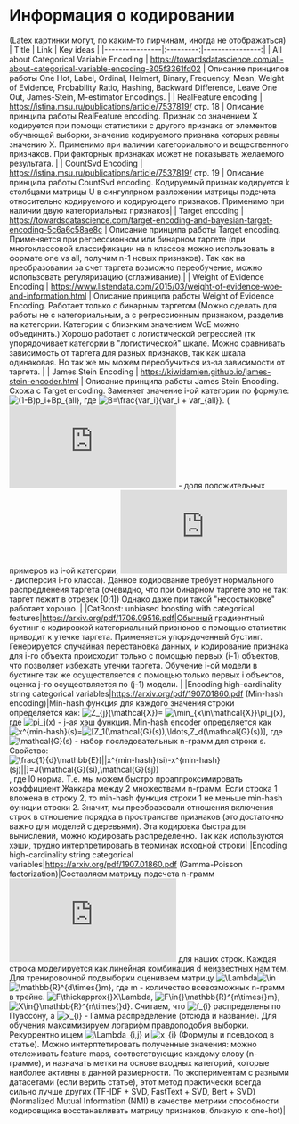 # Информация о кодировании
(Latex картинки могут, по каким-то пирчинам, иногда не отображаться)
| Title | Link | Key ideas |
|----------------|:---------:|----------------:|
| All about Categorical Variable Encoding | https://towardsdatascience.com/all-about-categorical-variable-encoding-305f3361fd02 | Описание принципов работы One Hot, Label, Ordinal, Helmert, Binary, Frequency, Mean, Weight of Evidence, Probability Ratio, Hashing, Backward Difference, Leave One Out, James-Stein, M-estimator Encodings. |
| RealFeature encoding | https://istina.msu.ru/publications/article/7537819/ стр. 18 | Описание принципа работы RealFeature encoding. Признак со значением X кодируется при помощи статистики с другого признака от элементов обучающей выборки, значение кодируемого признака которых равны значению X. Применимо при наличии категориального и вещественного признаков. При факторных признаках может не показывать желаемого результата. |
| CountSvd Encoding | https://istina.msu.ru/publications/article/7537819/ стр. 19 | Описание принципа работы CountSvd encoding. Кодируемый признак кодируется k столбцами матрицы U в сингулярном разложении матрицы подсчета относительно кодируемого и кодирующего признаков. Применимо при наличии двую категориальных признаков|
| Target encoding | https://towardsdatascience.com/target-encoding-and-bayesian-target-encoding-5c6a6c58ae8c | Описание принципа работы Target encoding. Применяется при регрессионном или бинарном таргете (при многоклассовой классификации на n классов можно использовать в формате one vs all, получим n-1 новых признаков). Так как на преобразовании за счет таргета возможно переобучение, можно использовать регуляризацию (сглаживание).|
| Weight of Evidence Encoding | https://www.listendata.com/2015/03/weight-of-evidence-woe-and-information.html | Описание принципа работы Weight of Evidence Encoding. Работает только с бинарным таргетом (Можно сделать для работы не с категориальным, а с регрессионным признаком, разделив на категории. Категории с близнким значением WoE можно объединить.) Хорошо работает с логистической регрессией (тк упорядочивает категории в "логистической" шкале. Можно сравнивать зависимость от таргета для разных признаков, так как шкала одинаковая. Но так же мы можем переобучиться из-за зависимости от таргета. |
| James Stein Encoding | https://kiwidamien.github.io/james-stein-encoder.html | Описание принципа работы James Stein Encoding. Схожа с Target encoding. Заменяет значение i-ой категории по формуле: ![(1-B)p_i+Bp_{all}](https://latex.codecogs.com/svg.latex?&space;(1-B)p_i+Bp_{all}), где ![ B=\frac{var_i}{var_i + var_{all}}](https://latex.codecogs.com/svg.latex?&space;B=\frac{var_i}{var_i+var_{all}}). (![p_i](https://latex.codecogs.com/svg.latex?&space;p_i) - доля положительных примеров из i-ой категории, ![var_i](https://latex.codecogs.com/svg.latex?&space;var_i) - дисперсия i-го класса). Данное кодирование требует нормального распредленеия таргета (очевидно, что при бинарном таргете это не так: таргет лежит в отрезек [0;1]) Однако даже при такой "несостыковке" работает хорошо. |
|CatBoost: unbiased boosting with categorical features|https://arxiv.org/pdf/1706.09516.pdf|Обычный градиентный бустинг с кодировкой категориальный призноков с помощью статистик приводит к утечке таргета. Применяется упорядоченный бустинг. Генерируется случайная перестановка данных, и кодирование признака для i-го объекта происходит только с помощью первых (i-1) объектов, что позволяет избежать утечки таргета. Обучение i-ой модели в бустинге так же осуществляется с помощью только первых i объектов, оценка j-го осуществляется по (j-1) модели. |
|Encoding high-cardinality string categorical variables|https://arxiv.org/pdf/1907.01860.pdf (Min-hash encoding)|Min-hash функция для каждого значения строки определяется как: ![Z_{j}(\mathcal{X})\=](https://latex.codecogs.com/svg.latex?&space;Z_{j}(\mathcal{X})\=) ![\min_{x\in\mathcal{X}}\pi_j(x)](https://latex.codecogs.com/svg.latex?&space;\min_{x\in\mathcal{X}}\pi_j(x)), где  ![pi_j(x)](https://latex.codecogs.com/svg.latex?&space;\pi_j(x)) - j-ая хэш функция. Min-hash encoder определяется как ![x^{min-hash}(s)\=](https://latex.codecogs.com/svg.latex?&space;x^{min-hash}(s)\=)![[Z_1(\mathcal{G}(s))\,\ldots\,Z_d(\mathcal{G}(s))]](https://latex.codecogs.com/svg.latex?&space;[Z_1(\mathcal{G}(s))\,\ldots\,Z_d(\mathcal{G}(s))]), где ![\mathcal{G}\(s\)](https://latex.codecogs.com/svg.latex?&space;\mathcal{G}\(s\)) - набор последовательных n-грамм для строки s. Свойство: ![\frac{1}{d}\mathbb{E}[\|\|x^{min-hash}(si)-x^{min-hash}(sj)\|\|]\=J(\mathcal{G}(si)\,\mathcal{G}(sj))](https://latex.codecogs.com/svg.latex?&space;\frac{1}{d}\mathbb{E}[\|\|x^{min-hash}(si)-x^{min-hash}(sj)\|\|]\=J(\mathcal{G}(si)\,\mathcal{G}(sj))), где l0 норма. Т.e. мы можем быстро проаппроксимировать коэффициент Жаккара между 2 множествами n-грамм. Если строка  1 вложена в строку 2, то min-hash функция строки 1 не меньше min-hash функции строки 2. Значит, мы преобразовали отношения включения строк в отношение порядка в пространстве признаков (это достаточно важно для моделей с деревьями). Эта кодировка быстра для вычислений, можно кодировать распределенно. Так как используются хэши, трудно интерпретировать в терминах исходной строки|
|Encoding high-cardinality string categorical variables|https://arxiv.org/pdf/1907.01860.pdf (Gamma-Poisson factorization)|Составляем матрицу подсчета n-грамм ![F](https://latex.codecogs.com/svg.latex?&space;F) для наших строк. Каждая строка моделируется как линейная комбинация d неизвестных нам тем. Для тренировочной подвыборки оцениваем матрицу ![\Lambda](https://latex.codecogs.com/svg.latex?&space;\Lambda)![\in](https://latex.codecogs.com/svg.latex?&space;\in)![\mathbb{R}^{d\times{}m}](https://latex.codecogs.com/svg.latex?&space;\mathbb{R}^{d\times{}m}), где m - количество всевозможных n-грамм в трейне. ![F\thickapprox{}X\Lambda](https://latex.codecogs.com/svg.latex?&space;F\thickapprox{}X\Lambda), ![F\in{}\mathbb{R}^{n\times{}m}](https://latex.codecogs.com/svg.latex?&space;F\in{}\mathbb{R}^{n\times{}m}), ![X\in{}\mathbb{R}^{n\times{}d}](https://latex.codecogs.com/svg.latex?&space;X\in{}\mathbb{R}^{n\times{}d}). Считаем, что ![f_{i}](https://latex.codecogs.com/svg.latex?&space;f_{i}) распределены по Пуассону, а ![x_{i}](https://latex.codecogs.com/svg.latex?&space;x_{i}) - Гамма распределение (отсюда и название). Для обучения максимизируем логарифм правдоподобия выборки. Рекуррентно ищем ![\Lambda_{i\,j}](https://latex.codecogs.com/svg.latex?&space;\Lambda_{i\,j}) и ![x_{i}](https://latex.codecogs.com/svg.latex?&space;x_{i}) (Формулы и псевдокод в статье). Можно интерптетировать полученные значения: можно отслеживать feature maps, соответствующие каждому слову (n-грамме), и назначать метки на основе входных категорий, которые наиболее активны в данной размерности. По экспериментам с разными датасетами (если верить статье), этот метод практически всегда сильно лучше других (TF-IDF + SVD, FastText + SVD, Bert + SVD) (Normalized Mutual Information (NMI) в качестве метрики способности кодировщика восстанавливать матрицу признаков, близкую к one-hot)| 
